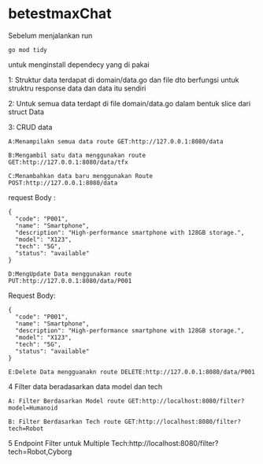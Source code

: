 # betestmaxChat

Sebelum menjalankan run

```
go mod tidy
```

untuk menginstall dependecy yang di pakai

1: Struktur data terdapat di domain/data.go dan file dto berfungsi untuk struktru response data dan data itu sendiri

2: Untuk semua data terdapt di file domain/data.go dalam bentuk slice dari struct Data

3: CRUD data
```
A:Menampilakn semua data route GET:http://127.0.0.1:8080/data
```
```
B:Mengambil satu data menggunakan route GET:http://127.0.0.1:8080/data/tfx
```
```
C:Menambahkan data baru menggunakan Route POST:http://127.0.0.1:8080/data
```
request Body :
```
{
  "code": "P001",
  "name": "Smartphone",
  "description": "High-performance smartphone with 128GB storage.",
  "model": "X123",
  "tech": "5G",
  "status": "available"
}
```
```
D:MengUpdate Data menggunakan route PUT:http://127.0.0.1:8080/data/P001
```
Request Body:
```
{
  "code": "P001",
  "name": "Smartphone",
  "description": "High-performance smartphone with 128GB storage.",
  "model": "X123",
  "tech": "5G",
  "status": "available"
}
```
```
E:Delete Data mengguanakn route DELETE:http://127.0.0.1:8080/data/P001
```

4 Filter data beradasarkan data model dan tech
```
A: Filter Berdasarkan Model route GET:http://localhost:8080/filter?model=Humanoid
```
```
B: Filter Berdasarkan Tech route GET:http://localhost:8080/filter?tech=Robot
```

5 Endpoint Filter untuk Multiple Tech:http://localhost:8080/filter?tech=Robot,Cyborg